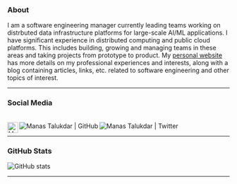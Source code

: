 ### About

I am a software engineering manager currently leading teams working on distrbuted data infrastructure platforms for large-scale AI/ML applications. I have significant experience in distributed computing and public cloud platforms. This includes building, growing and managing teams in these areas and taking projects from prototype to product. My [personal website](https://manastalukdar.github.io/) has more details on my professional experiences and interests, along with a blog containing articles, links, etc. related to software engineering and other topics of interest.

---

### Social Media

</br>

<a href="https://www.linkedin.com/in/manastalukdar" target="_blank">
  <img align="left" alt="Manas Talukdar | Linkedin" width="24px" src="https://github.com/TheDudeThatCode/TheDudeThatCode/blob/master/Assets/Linkedin.svg" />
</a>
<a href="https://www.github.com/manastalukdar?tab=followers" target="_blank">
  <img align="left" alt="Manas Talukdar | GitHub" src="https://img.shields.io/github/followers/manastalukdar.svg?style=social&label=Follow" />
</a>
<a href="https://www.twitter.com/manastalukdar" target="_blank">
  <img align="left" alt="Manas Talukdar | Twitter" src="https://img.shields.io/twitter/follow/manastalukdar?label=Follow&style=social" />
</a>

</br>

---

### GitHub Stats

![GitHub stats](https://github-readme-stats.vercel.app/api?username=manastalukdar&show_icons=true)

<!--&hide_border=true-->

---

<!--
**manastalukdar/manastalukdar** is a ✨ _special_ ✨ repository because its `README.md` (this file) appears on your GitHub profile.

Here are some ideas to get you started:

- 🔭 I’m currently working on ...
- 🌱 I’m currently learning ...
- 👯 I’m looking to collaborate on ...
- 🤔 I’m looking for help with ...
- 💬 Ask me about ...
- 📫 How to reach me: ...
- 😄 Pronouns: ...
- ⚡ Fun fact: ...
-->
